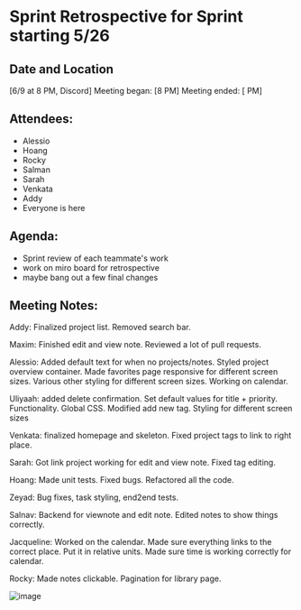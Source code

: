 # Sprint Retrospective for Sprint starting 5/26

## Date and Location
[6/9 at 8 PM, Discord]
Meeting began: [8 PM]
Meeting ended: [ PM]

## Attendees:
- Alessio
- Hoang
- Rocky
- Salman
- Sarah
- Venkata
- Addy
- Everyone is here

## Agenda:
- Sprint review of each teammate's work
- work on miro board for retrospective
- maybe bang out a few final changes

## Meeting Notes:
Addy: Finalized project list. Removed search bar.

Maxim: Finished edit and view note. Reviewed a lot of pull requests.

Alessio: Added default text for when no projects/notes. Styled project overview container. Made favorites page responsive for different screen sizes. Various other styling for different screen sizes. Working on calendar.

Uliyaah: added delete confirmation. Set default values for title + priority. Functionality. Global CSS. Modified add new tag. Styling for different screen sizes

Venkata: finalized homepage and skeleton. Fixed project tags to link to right place.

Sarah: Got link project working for edit and view note. Fixed tag editing.

Hoang: Made unit tests. Fixed bugs. Refactored all the code.

Zeyad: Bug fixes, task styling, end2end tests.

Salnav: Backend for viewnote and edit note. Edited notes to show things correctly.

Jacqueline: Worked on the calendar. Made sure everything links to the correct place. Put it in relative units. Made sure time is working correctly for calendar.

Rocky: Made notes clickable. Pagination for library page.

![image](https://github.com/CSE-110-Group-13/cse110-sp24-group13/assets/100500846/8f899596-2ba8-46ca-9541-06c6148d5bf0)

